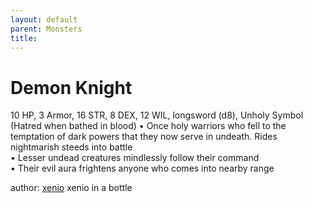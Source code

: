 ```yaml
---
layout: default
parent: Monsters 
title: 
--- 
```

# Demon Knight
10 HP, 3 Armor, 16 STR, 8 DEX, 12 WIL, longsword (d8), Unholy Symbol (Hatred when bathed in blood)
• Once holy warriors who fell to the temptation of dark powers that they now serve in undeath. Rides nightmarish steeds into battle  
• Lesser undead creatures mindlessly follow their command  
• Their evil aura frightens anyone who comes into nearby range  




author: [xenio](https://xenioinabottle.blogspot.com/2021/02/classic-monsters-for-cairnito-part-1.html) xenio in a bottle


